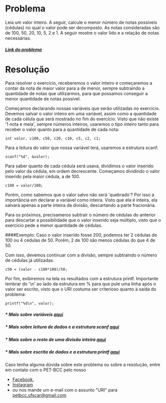 # Problema

Leia um valor inteiro. A seguir, calcule o menor número de notas possíveis (cédulas) no qual o valor pode ser decomposto. As notas consideradas são de 100, 50, 20, 10, 5, 2 e 1. A seguir mostre o valor lido e a relação de notas necessárias.

##### [Link do problema](https://www.urionlinejudge.com.br/judge/pt/problems/view/1018)

# Resolução

Para resolver o exercício, receberemos o valor inteiro e começaremos a contar da nota de maior valor para a de menor, sempre subtraindo a quantidade de notas que utilizarmos, para que possamos conseguir a menor quantidade de notas possível.

Começamos declarando nossas variáveis que serão utilizadas no exercício. Devemos salvar o valor inteiro em uma variável, assim como a quantidade de cada célula que será mostrado no fim do exercício. 
Visto que não existe '1 nota e meia', sempre números inteiros, usaremos o tipo inteiro tanto para receber o valor quanto para a quantidade de cada nota:


	int valor, c100, c50, c20, c10, c5, c2, c1;


Para a leitura do valor que nossa variável terá, usaremos a estrutura scanf:

	scanf("%d", &valor);


Para saber quanto de cada cédula será usava, dividimos o valor inserido pelo valor da cédula, em ordem decrescente. 
Começamos dividindo o valor inserido pela maior cédula, a de 100. 

	c100 = valor/100;

Porém, como sabemos que o valor salvo não será 'quebrado'?
Por isso a importância em declarar a variável como inteira. Visto que ela é inteira, ela salvará apenas a parte inteira da divisão, descartando a parte fracionária.


Para os próximos, precisameros subtrair o número de cédulas do anterior para descartar a possibilidade que o valor inserido seja múltiplo, visto que o exercício pede a menor quantidade de cédulas. 

####Exemplo:
	Caso o valor inserido fosse 200, podemos ter 2 cédulas de 100 ou 4 cédulas de 50. Porém, 2 de 100 são menos cédulas do que 4 de 50. 

Com isso, devemos continuar com a divisão, sempre subtraindo o número de cédulas já utilizadas.

    c50 = (valor - c100*100)/50;

Por fim, exibiremos na tela os resultados com a estrutura printf. Importante lembrar do '\n' ao lado da estrutura em % para que pule uma linha após o valor ser escrito, visto que o URI costuma ser criterioso quanto à saída do problema:

	printf("%d\n", valor);

##### * Mais sobre variáveis [aqui](http://linguagemc.com.br/variaveis-em-linguagem-c/)

##### * Mais sobre leitura de dados e a estrutura scanf [aqui](http://linguagemc.com.br/operacoes-de-entrada-e-saida-de-dados-em-linguagem-c/)

##### * Mais sobre o resto de uma divisão inteira [aqui](http://linguagemc.com.br/resto-de-uma-divisao-inteira-em-c/)

##### * Mais sobre escrita de dados e a estrutura printf [aqui](http://linguagemc.com.br/operacoes-de-entrada-e-saida-de-dados-em-linguagem-c/)

Caso tenha alguma dúvida sobre este problema ou sobre a resolução, entre em contato com o PET-BCC pelo nosso
* [Facebook](https://www.facebook.com/petbcc/),
* [Instagram](https://www.instagram.com/petbcc.ufscar/)
* ou nos mande um e-mail com o assunto "URI" para  petbcc.ufscar@gmail.com

